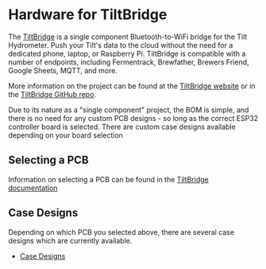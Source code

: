 # Hardware for TiltBridge

The [TiltBridge](http://www.tiltbridge.com/) is a single component Bluetooth-to-WiFi bridge for the Tilt Hydrometer. Push your Tilt's data to the cloud without the need for a dedicated phone, laptop, or Raspberry Pi. TiltBridge is compatible with a number of endpoints, including Fermentrack, Brewfather, Brewers Friend, Google Sheets, MQTT, and more. 

More information on the project can be found at the [TiltBridge website](http://www.tiltbridge.com/) or in the [TiltBridge GitHub repo](https://github.com/thorrak/tiltbridge/). 

Due to its nature as a "single component" project, the BOM is simple, and there is no need for any custom PCB designs - so long as the correct ESP32 controller board is selected. There are custom case designs available depending on your board selection




## Selecting a PCB

Information on selecting a PCB can be found in the [TiltBridge documentation](https://tiltbridge.readthedocs.io/en/master/hardware.html)



## Case Designs

Depending on which PCB you selected above, there are several case designs which are currently available.

- [Case Designs](TiltBridge%20Containers/README.md)


